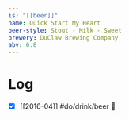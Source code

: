 ```yaml
---
is: "[[beer]]"
name: Quick Start My Heart
beer-style: Stout - Milk - Sweet
brewery: DuClaw Brewing Company
abv: 6.8
---
```

# Log
- [x] [[2016-04]] #do/drink/beer 🤞
